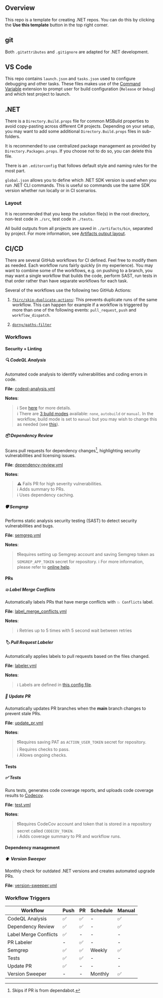 ## Overview

This repo is a template for creating .NET repos. You can do this by clicking the **Use this template** button in the top right corner.

## git

Both `.gitattributes` and `.gitignore` are adapted for .NET development.

## VS Code

This repo contains `launch.json` and `tasks.json` used to configure debugging and other tasks. These files makes use of the [Command Variable](https://marketplace.visualstudio.com/items?itemName=rioj7.command-variable) extension to prompt user for build configuration (`Release` or `Debug`) and which test project to launch.  

## .NET

There is a `Directory.Build.props` file for common MSBuild properties to avoid copy-pasting across different C# projects. Depending on your setup, you may want to add some additional `Directory.Build.props` files in sub-folders.

It is recommended to use centralized package management as provided by `Directory.Packages.props`. If you choose not to do so, you can delete this file.

There is an `.editorconfig` that follows default style and naming rules for the most part.

`global.json` allows you to define which .NET SDK version is used when you run .NET CLI commands. This is useful so commands use the same SDK version whether run locally or in CI scenarios.

### Layout

It is recommended that you keep the solution file(s) in the root directory, non-test code in `./src`, test code in `./tests`.

All build outputs from all projects are saved in `./artifacts/bin`, separated by project. For more information, see [Artifacts output layout](https://learn.microsoft.com/en-us/dotnet/core/sdk/artifacts-output).

## CI/CD

There are several GitHub workflows for CI defined. Feel free to modify them as needed. Each workflow runs fairly quickly (in my experience).  You may want to combine some of the workflows, e.g. on pushing to a branch, you may want a single workflow that builds the code, perform SAST, run tests in that order rather than have separate workflows for each task.

Several of the workflows use the following two GitHub Actions:

1. [`fkirc/skip-duplicate-actions`](https://github.com/fkirc/skip-duplicate-actions/tree/v5/): This prevents duplicate runs of the same workflow. This can happen for example if a workflow is triggered by more than one of the following events: `pull_request`, `push` and `workflow_dispatch`.

2. [`dorny/paths-filter`](https://github.com/dorny/paths-filter)

### Workflows

#### Security + Linting

##### *🔍 CodeQL Analysis*

Automated code analysis to identify vulnerabilities and coding errors in code.

**File**: [codeql-analysis.yml](.github/workflows/codeql-analysis.yml)

**Notes**:

> ℹ️ See [here](https://docs.github.com/en/code-security/code-scanning/creating-an-advanced-setup-for-code-scanning/customizing-your-advanced-setup-for-code-scanning) for more details.<br />
> ℹ️ There are [3 build modes](https://docs.github.com/en/code-security/code-scanning/creating-an-advanced-setup-for-code-scanning/codeql-code-scanning-for-compiled-languages#codeql-build-modes) available: `none`, `autobuild` or `manual`. In the workflow, build mode is set to `manual` but you may wish to change this as needed (see [this](https://docs.github.com/en/code-security/code-scanning/creating-an-advanced-setup-for-code-scanning/codeql-code-scanning-for-compiled-languages#building-c)).

##### *📦 Dependency Review*

Scans pull requests for dependency changes[^dep], highlighting security vulnerabilities and licensing issues.

[^dep]: Skips if PR is from dependabot.

**File**: [dependency-review.yml](.github/workflows/dependency-review.yml)

**Notes**:

>⚠️ Fails PR for high severity vulnerabilities.<br />
>ℹ️ Adds summary to PRs.<br />
>ℹ️ Uses dependency caching.

##### *🛡️ Semgrep*

Performs static analysis security testing (SAST) to detect security vulnerabilities and bugs.

**File**: [semgrep.yml](.github/workflows/semgrep.yml)

**Notes**:

> ❗Requires setting up Semgrep account and saving Semgrep token as `SEMGREP_APP_TOKEN` secret for repository.
> ℹ️ For more information, please refer to [online help](https://semgrep.dev/docs/deployment/add-semgrep-to-ci).

#### PRs

##### *💥 Label Merge Conflicts*

Automatically labels PRs that have merge conflicts with `💥 Conflicts` label.

**File**: [label_merge_conflicts.yml](.github/workflows/label_merge_conflicts.yml)

**Notes**:

> ℹ️ Retries up to 5 times with 5 second wait between retries

##### *🏷️ Pull Request Labeler*

Automatically applies labels to pull requests based on the files changed.

**File**: [labeler.yml](.github/workflows/labeler.yml)

**Notes**:

> ℹ️ Labels are defined in [this config file](.github\labeler.yml).

##### *🔄 Update PR*

Automatically updates PR branches when the **main** branch changes to prevent stale PRs.

**File**: [update_pr.yml](.github/workflows/update_pr.yml)

**Notes**:

> ❗Requires saving PAT as `ACTION_USER_TOKEN` secret for repository.<br />
> ℹ️ Requires checks to pass.<br />
> ℹ️ Allows ongoing checks.

#### Tests

##### *✅ Tests*

Runs tests, generates code coverage reports, and uploads code coverage results to [Codecov](https://www.codecov.io/).

**File**: [test.yml](.github/workflows/test.yml)

**Notes**:

> ❗Requires CodeCov account and token that is stored in a repository secret called `CODECOV_TOKEN`.<br />
> ℹ️ Adds coverage summary to PR and workflow runs.

#### Dependency management

##### *⬆️ Version Sweeper*

Monthly check for outdated .NET versions and creates automated upgrade PRs.

**File**: [version-sweeper.yml](.github/workflows/version-sweeper.yml)

### Workflow Triggers

| Workflow              | Push | PR | Schedule | Manual |
|-----------------------|------|----|----------|--------|
| CodeQL Analysis       | ✅    | ✅  | -        | ✅      |
| Dependency Review     | ✅    | ✅  | -        | ✅      |
| Label Merge Conflicts | ✅    | -  | -        | -      |
| PR Labeler            | -    | ✅  | -        | -      |
| Semgrep               | ✅    | ✅  | Weekly   | ✅      |
| Tests                 | ✅    | ✅  | -        | -      |
| Update PR             | ✅    | -  | -        | -      |
| Version Sweeper       | -    | -  | Monthly  | ✅      |
